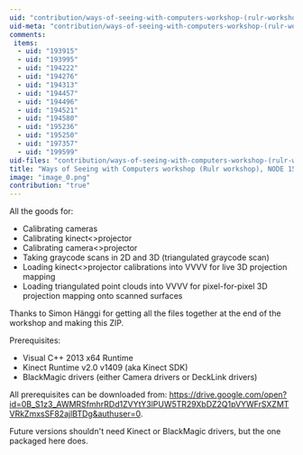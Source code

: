 ```yaml
---
uid: "contribution/ways-of-seeing-with-computers-workshop-(rulr-workshop)-node-15"
uid-meta: "contribution/ways-of-seeing-with-computers-workshop-(rulr-workshop)-node-15-meta"
comments: 
 items: 
  - uid: "193915"
  - uid: "193995"
  - uid: "194222"
  - uid: "194276"
  - uid: "194313"
  - uid: "194457"
  - uid: "194496"
  - uid: "194521"
  - uid: "194580"
  - uid: "195236"
  - uid: "195250"
  - uid: "197357"
  - uid: "199599"
uid-files: "contribution/ways-of-seeing-with-computers-workshop-(rulr-workshop)-node-15-files"
title: "Ways of Seeing with Computers workshop (Rulr workshop), NODE 15"
image: "image_0.png"
contribution: "true"
---
```


All the goods for:

* Calibrating cameras
* Calibrating kinect<>projector
* Calibrating camera<>projector
* Taking graycode scans in 2D and 3D (triangulated graycode scan)
* Loading kinect<>projector calibrations into VVVV for live 3D projection mapping
* Loading triangulated point clouds into VVVV for pixel-for-pixel 3D projection mapping onto scanned surfaces

Thanks to Simon Hänggi for getting all the files together at the end of the workshop and making this ZIP.

Prerequisites:

* Visual C++ 2013 x64 Runtime
* Kinect Runtime v2.0 v1409 (aka Kinect SDK)
* BlackMagic drivers (either Camera drivers or DeckLink drivers)

All prerequisites can be downloaded from: <https://drive.google.com/open?id=0B_S1z3_AWMRSfmhrRDd1ZVYtY3lPUW5TR29XbDZ2Q1pVYWFrSXZMTVRkZmxsSF82ajlBTDg&authuser=0>.

Future versions shouldn't need Kinect or BlackMagic drivers, but the one packaged here does.